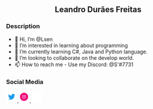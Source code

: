 ## <p align = center> Leandro Durães Freitas </p>

### Description
- 👋 Hi, I’m @Lsen
- 👀 I’m interested in learning about programming
- 🌱 I’m currently learning C#, Java and Python language.
- 💞️ I’m looking to collaborate on the develop world.
- 📫 How to reach me - Use my Discord: @S'#7731


### Social Media
<div>
      <a href="https://discord.com/users/326884507376418848"> <img width="30" height="30" src="CLIPLY_372109260_TWITTER_LOGO_1080.gif"> </a>
      <!--<span> Titulo da primeira imagem </span>-->
      <a href="https://www.instagram.com/le.saturn/"> <img width="30" height="30" src="371907300_INSTAGRAM_ICON_TRANSPARENT_1080.gif"> </a>
      <!--<span> Titulo da segunda imagem </span>-->
      <img width="30" height="30" src="372108630_DISCORD_LOGO_WHITE_1080.gif">
</div>
